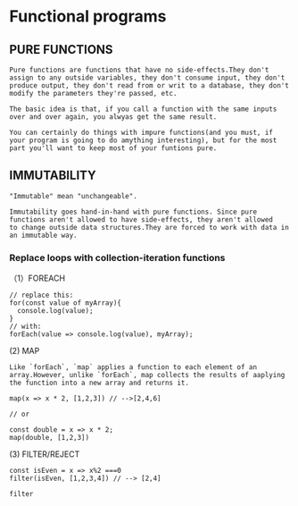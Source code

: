 
# Functional programs

## PURE FUNCTIONS

    Pure functions are functions that have no side-effects.They don't assign to any outside variables, they don't consume input, they don't produce output, they don't read from or writ to a database, they don't modify the parameters they're passed, etc.

    The basic idea is that, if you call a function with the same inputs over and over again, you alwyas get the same result.

    You can certainly do things with impure functions(and you must, if your program is going to do amything interesting), but for the most part you'll want to keep most of your funtions pure.
<!-- more -->
## IMMUTABILITY

    "Immutable" mean "unchangeable".

    Immutability goes hand-in-hand with pure functions. Since pure functions aren't allowed to have side-effects, they aren't allowed
    to change outside data structures.They are forced to work with data in an immutable way.

###  Replace loops with collection-iteration functions

（1）FOREACH

```
// replace this:
for(const value of myArray){
  console.log(value);
}
// with:
forEach(value => console.log(value), myArray);
```

(2) MAP

    Like `forEach`, `map` applies a function to each element of an array.However, unlike `forEach`, map collects the results of aaplying the function into a new array and returns it.

```
map(x => x * 2, [1,2,3]) // -->[2,4,6]

// or

const double = x => x * 2;
map(double, [1,2,3])
```

(3) FILTER/REJECT

```
const isEven = x => x%2 ===0
filter(isEven, [1,2,3,4]) // --> [2,4]
```

`filter`
